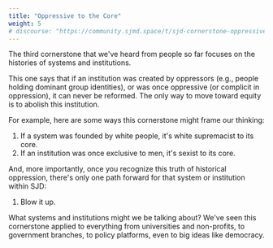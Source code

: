 ```yaml
---
title: "Oppressive to the Core"
weight: 5
# discourse: "https://community.sjmd.space/t/sjd-cornerstone-oppressive-to-the-core/"
---
```


The third cornerstone that we've heard from people so far focuses on the histories of systems and institutions.

This one says that if an institution was created by oppressors (e.g., people holding dominant group identities), or was once oppressive (or complicit in oppression), it can never be reformed. The only way to move toward equity is to abolish this institution.

For example, here are some ways this cornerstone might frame our thinking:

1. If a system was founded by white people, it's white supremacist to its core.
2. If an institution was once exclusive to men, it's sexist to its core.

And, more importantly, once you recognize this truth of historical oppression, there's only one path forward for that system or institution within SJD:

1. Blow it up.

What systems and institutions might we be talking about? We've seen this cornerstone applied to everything from universities and non-profits, to government branches, to policy platforms, even to big ideas like democracy.